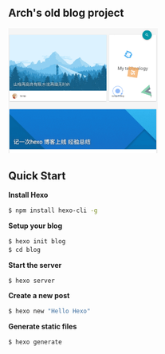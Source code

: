 ## Arch's old blog project

<img src="https://github.com/Arch94/Arch94.github.io/blob/main/Snipaste_2023-08-17_21-10-02.png" width = "300"  alt="Arch's blog" />

## Quick Start

**Install Hexo**

``` bash
$ npm install hexo-cli -g
```

**Setup your blog**

``` bash
$ hexo init blog
$ cd blog
```

**Start the server**

``` bash
$ hexo server
```

**Create a new post**

``` bash
$ hexo new "Hello Hexo"
```

**Generate static files**

``` bash
$ hexo generate
```
